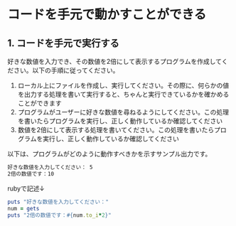 # コードを手元で動かすことができる

## 1. コードを手元で実行する

好きな数値を入力でき、その数値を2倍にして表示するプログラムを作成してください。以下の手順に従ってください。

1. ローカル上にファイルを作成し、実行してください。その際に、何らかの値を出力する処理を書いて実行すると、ちゃんと実行できているかを確かめることができます
2. プログラムがユーザーに好きな数値を尋ねるようにしてください。この処理を書いたらプログラムを実行し、正しく動作しているか確認してください
3. 数値を2倍にして表示する処理を書いてください。この処理を書いたらプログラムを実行し、正しく動作しているか確認してください

以下は、プログラムがどのように動作すべきかを示すサンプル出力です。

```bash
好きな数値を入力してください： 5
2倍の数値です：10
```

rubyで記述↓
```ruby:test.rb
puts "好きな数値を入力してください："
num = gets
puts "2倍の数値です：#{num.to_i*2}"
```